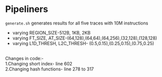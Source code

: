 # Pipeliners
`generate.sh` generates results for all five traces with 10M instructions<br />
<ul>
  <li>varying REGION_SIZE-512B, 1KB, 2KB</li>
  <li>varying FT_SIZE, AT_SIZE-(64,128),(64,64),(64,256),(32,128),(128,128)</li>
  <li>varying L1D_THRESH, L2C_THRESH- (0.5,0.15),(0.25,0.15),(0.75,0.25)</li>
</ul>
<br />
Changes in code:-
<br />
1.Changing short index- line 602
<br />
2.Changing hash functions- line 278 to 317
<br />
